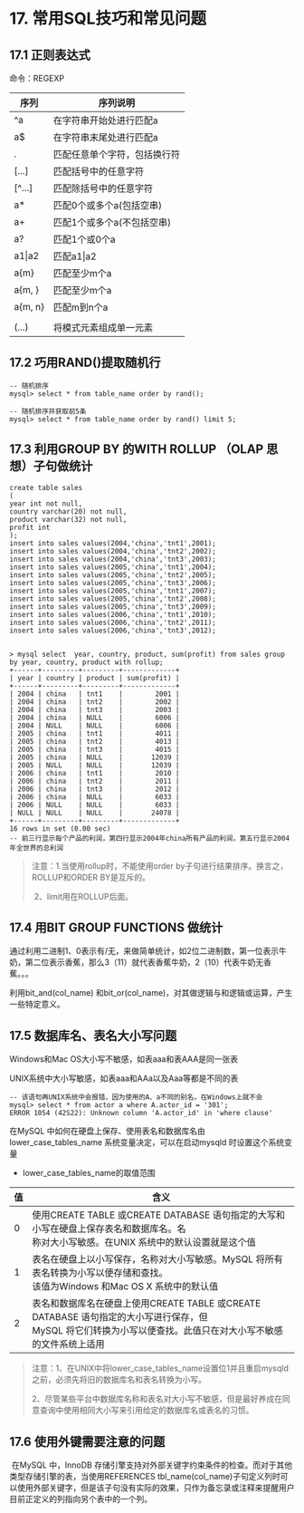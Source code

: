 # 17. 常用SQL技巧和常见问题

## 17.1 正则表达式

命令：REGEXP

| 序列    | 序列说明                     |
| ------- | ---------------------------- |
| ^a      | 在字符串开始处进行匹配a      |
| a$      | 在字符串末尾处进行匹配a      |
| .       | 匹配任意单个字符，包括换行符 |
| [...]   | 匹配括号中的任意字符         |
| [^...]  | 匹配除括号中的任意字符       |
| a*      | 匹配0个或多个a(包括空串)     |
| a+      | 匹配1个或多个a(不包括空串)   |
| a?      | 匹配1个或0个a                |
| a1\|a2  | 匹配a1\|a2                   |
| a{m}    | 匹配至少m个a                 |
| a{m, }  | 匹配至少m个a                 |
| a{m, n} | 匹配m到n个a                  |
|         |                              |
| (...)   | 将模式元素组成单一元素       |

## 17.2 巧用RAND()提取随机行

```mysql
-- 随机排序
mysql> select * from table_name order by rand();

-- 随机排序并获取前5条
mysql> select * from table_name order by rand() limit 5;
```

## 17.3 利用GROUP BY 的WITH ROLLUP （OLAP 思想）子句做统计

```mysql
create table sales
(
year int not null,
country varchar(20) not null,
product varchar(32) not null,
profit int
);
insert into sales values(2004,'china','tnt1',2001);
insert into sales values(2004,'china','tnt2',2002);
insert into sales values(2004,'china','tnt3',2003);
insert into sales values(2005,'china','tnt1',2004);
insert into sales values(2005,'china','tnt2',2005);
insert into sales values(2005,'china','tnt3',2006);
insert into sales values(2005,'china','tnt1',2007);
insert into sales values(2005,'china','tnt2',2008);
insert into sales values(2005,'china','tnt3',2009);
insert into sales values(2006,'china','tnt1',2010);
insert into sales values(2006,'china','tnt2',2011);
insert into sales values(2006,'china','tnt3',2012);


> mysql select  year, country, product, sum(profit) from sales group by year, country, product with rollup;
+------+---------+---------+-------------+
| year | country | product | sum(profit) |
+------+---------+---------+-------------+
| 2004 | china   | tnt1    |        2001 |
| 2004 | china   | tnt2    |        2002 |
| 2004 | china   | tnt3    |        2003 |
| 2004 | china   | NULL    |        6006 |
| 2004 | NULL    | NULL    |        6006 |
| 2005 | china   | tnt1    |        4011 |
| 2005 | china   | tnt2    |        4013 |
| 2005 | china   | tnt3    |        4015 |
| 2005 | china   | NULL    |       12039 |
| 2005 | NULL    | NULL    |       12039 |
| 2006 | china   | tnt1    |        2010 |
| 2006 | china   | tnt2    |        2011 |
| 2006 | china   | tnt3    |        2012 |
| 2006 | china   | NULL    |        6033 |
| 2006 | NULL    | NULL    |        6033 |
| NULL | NULL    | NULL    |       24078 |
+------+---------+---------+-------------+
16 rows in set (0.00 sec)
-- 前三行显示每个产品的利润，第四行显示2004年china所有产品的利润，第五行显示2004年全世界的总利润
```

> 注意：1.当使用rollup时，不能使用order by子句进行结果排序。换言之，ROLLUP和ORDER BY是互斥的。
>
> ​	2、limit用在ROLLUP后面。

## 17.4 用BIT GROUP FUNCTIONS 做统计

通过利用二进制1、0表示有/无，来做简单统计，如2位二进制数，第一位表示牛奶，第二位表示香蕉，那么3（11）就代表香蕉牛奶，2（10）代表牛奶无香蕉。。。

利用bit_and(col_name) 和bit_or(col_name)，对其做逻辑与和逻辑或运算，产生一些特定意义。

## 17.5 数据库名、表名大小写问题

Windows和Mac OS大小写不敏感，如表aaa和表AAA是同一张表

UNIX系统中大小写敏感，如表aaa和AAa以及Aaa等都是不同的表

```mysql
-- 该语句再UNIX系统中会报错，因为使用的A、a不同的别名，在Windows上就不会
mysql> select * from actor a where A.actor_id = '301';
ERROR 1054 (42S22): Unknown column 'A.actor_id' in 'where clause'
```

在MySQL 中如何在硬盘上保存、使用表名和数据库名由lower_case_tables_name 系统变量决定，可以在启动mysqld 时设置这个系统变量

- lower_case_tables_name的取值范围

| 值   | 含义                                                         |
| ---- | ------------------------------------------------------------ |
| 0    | 使用CREATE TABLE 或CREATE DATABASE 语句指定的大写和小写在硬盘上保存表名和数据库名。名<br/>称对大小写敏感。在UNIX 系统中的默认设置就是这个值 |
| 1    | 表名在硬盘上以小写保存，名称对大小写敏感。MySQL 将所有表名转换为小写以便存储和查找。<br/>该值为Windows 和Mac OS X 系统中的默认值 |
| 2    | 表名和数据库名在硬盘上使用CREATE TABLE 或CREATE DATABASE 语句指定的大小写进行保存，但<br/>MySQL 将它们转换为小写以便查找。此值只在对大小写不敏感的文件系统上适用 |

> 注意：1、在UNIX中将lower_case_tables_name设置位1并且重启mysqld之前，必须先将旧的数据库名和表名转换为小写。
>
> ​		  2、尽管某些平台中数据库名称和表名对大小写不敏感，但是最好养成在同意查询中使用相同大小写来引用给定的数据库名或表名的习惯。

## 17.6 使用外键需要注意的问题

​	在MySQL 中，InnoDB 存储引擎支持对外部关键字约束条件的检查。而对于其他类型存储引擎的表，当使用REFERENCES tbl_name(col_name)子句定义列时可以使用外部关键字，但是该子句没有实际的效果，只作为备忘录或注释来提醒用户目前正定义的列指向另个表中的一个列。



